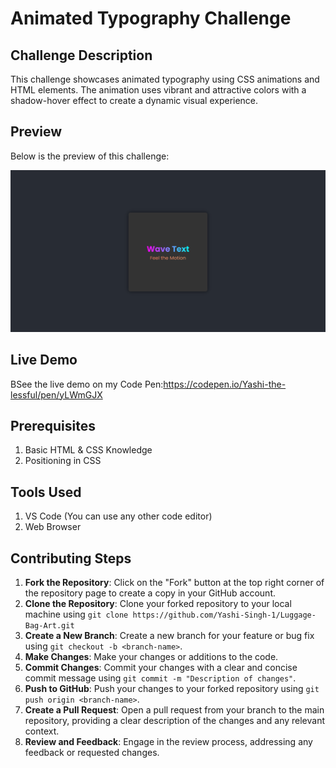 <h1>Animated Typography Challenge</h1>

<h2>Challenge Description</h2>
<p>This challenge showcases animated typography using CSS animations and HTML elements. The animation uses vibrant and attractive colors with a shadow-hover effect to create a dynamic visual experience.</p>

<h2>Preview</h2>
<p>Below is the preview of this challenge:</p>
<img src="Preview.png" alt="Preview">

<h2>Live Demo</h2>
<p>BSee the live demo on my Code Pen:<a href="https://codepen.io/Yashi-the-lessful/pen/yLWmGJX">https://codepen.io/Yashi-the-lessful/pen/yLWmGJX</a></p>

<h2>Prerequisites</h2>
<ol>
    <li>Basic HTML & CSS Knowledge</li>
    <li>Positioning in CSS</li>
</ol>

<h2>Tools Used</h2>
<ol>
    <li>VS Code (You can use any other code editor)</li>
    <li>Web Browser</li>
</ol>

<h2>Contributing Steps</h2>
<ol>
    <li><strong>Fork the Repository</strong>: Click on the "Fork" button at the top right corner of the repository page to create a copy in your GitHub account.</li>
    <li><strong>Clone the Repository</strong>: Clone your forked repository to your local machine using 
        <code>git clone https://github.com/Yashi-Singh-1/Luggage-Bag-Art.git</code>
    </li>
    <li><strong>Create a New Branch</strong>: Create a new branch for your feature or bug fix using <code>git checkout -b &lt;branch-name&gt;</code>.</li>
    <li><strong>Make Changes</strong>: Make your changes or additions to the code.</li>
    <li><strong>Commit Changes</strong>: Commit your changes with a clear and concise commit message using <code>git commit -m "Description of changes"</code>.</li>
    <li><strong>Push to GitHub</strong>: Push your changes to your forked repository using <code>git push origin &lt;branch-name&gt;</code>.</li>
    <li><strong>Create a Pull Request</strong>: Open a pull request from your branch to the main repository, providing a clear description of the changes and any relevant context.</li>
    <li><strong>Review and Feedback</strong>: Engage in the review process, addressing any feedback or requested changes.</li>
</ol>